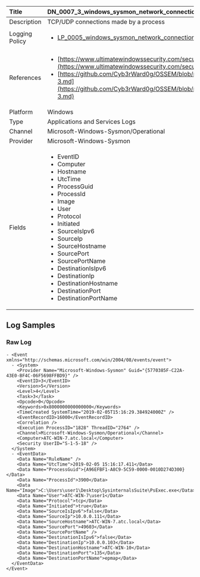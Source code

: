 | Title             | DN_0007_3_windows_sysmon_network_connection                                                                                                      |
|:------------------|:-----------------------------------------------------------------------------------------------------------------|
| Description       | TCP/UDP connections made by a process                                                                                                |
| Logging Policy    | <ul><li>[LP_0005_windows_sysmon_network_connection](../Logging_Policies/LP_0005_windows_sysmon_network_connection.md)</li></ul> | 
| References     		| <ul><li>[https://www.ultimatewindowssecurity.com/securitylog/encyclopedia/event.aspx?eventid=90003](https://www.ultimatewindowssecurity.com/securitylog/encyclopedia/event.aspx?eventid=90003)</li><li>[https://github.com/Cyb3rWard0g/OSSEM/blob/master/data_dictionaries/windows/sysmon/event-3.md](https://github.com/Cyb3rWard0g/OSSEM/blob/master/data_dictionaries/windows/sysmon/event-3.md)</li></ul>                                  |
| Platform       		| Windows   |
| Type           		| Applications and Services Logs 		| 
| Channel        		| Microsoft-Windows-Sysmon/Operational    |
| Provider       		| Microsoft-Windows-Sysmon   |
| Fields         		| <ul><li>EventID</li><li>Computer</li><li>Hostname</li><li>UtcTime</li><li>ProcessGuid</li><li>ProcessId</li><li>Image</li><li>User</li><li>Protocol</li><li>Initiated</li><li>SourceIsIpv6</li><li>SourceIp</li><li>SourceHostname</li><li>SourcePort</li><li>SourcePortName</li><li>DestinationIsIpv6</li><li>DestinationIp</li><li>DestinationHostname</li><li>DestinationPort</li><li>DestinationPortName</li></ul>                                               |


## Log Samples

### Raw Log

```
- <Event xmlns="http://schemas.microsoft.com/win/2004/08/events/event">
  - <System>
    <Provider Name="Microsoft-Windows-Sysmon" Guid="{5770385F-C22A-43E0-BF4C-06F5698FFBD9}" /> 
    <EventID>3</EventID> 
    <Version>5</Version> 
    <Level>4</Level> 
    <Task>3</Task> 
    <Opcode>0</Opcode> 
    <Keywords>0x8000000000000000</Keywords> 
    <TimeCreated SystemTime="2019-02-05T15:16:29.384924000Z" /> 
    <EventRecordID>16000</EventRecordID> 
    <Correlation /> 
    <Execution ProcessID="1828" ThreadID="2764" /> 
    <Channel>Microsoft-Windows-Sysmon/Operational</Channel> 
    <Computer>ATC-WIN-7.atc.local</Computer> 
    <Security UserID="S-1-5-18" /> 
  </System>
  - <EventData>
    <Data Name="RuleName" /> 
    <Data Name="UtcTime">2019-02-05 15:16:17.411</Data> 
    <Data Name="ProcessGuid">{A96EFBF1-A8C9-5C59-0000-0010D274D300}</Data> 
    <Data Name="ProcessId">3900</Data> 
    <Data Name="Image">C:\Users\user1\Desktop\SysinternalsSuite\PsExec.exe</Data> 
    <Data Name="User">ATC-WIN-7\user1</Data> 
    <Data Name="Protocol">tcp</Data> 
    <Data Name="Initiated">true</Data> 
    <Data Name="SourceIsIpv6">false</Data> 
    <Data Name="SourceIp">10.0.0.111</Data> 
    <Data Name="SourceHostname">ATC-WIN-7.atc.local</Data> 
    <Data Name="SourcePort">49603</Data> 
    <Data Name="SourcePortName" /> 
    <Data Name="DestinationIsIpv6">false</Data> 
    <Data Name="DestinationIp">10.0.0.103</Data> 
    <Data Name="DestinationHostname">ATC-WIN-10</Data> 
    <Data Name="DestinationPort">135</Data> 
    <Data Name="DestinationPortName">epmap</Data> 
  </EventData>
</Event>

```




